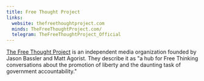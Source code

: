 ```yaml
---
title: Free Thought Project
links:
  website: thefreethoughtproject.com
  minds: TheFreeThoughtProject.com/
  telegram: TheFreeThoughtProject_Official
---
```


[The Free Thought Project](https://thefreethoughtproject.com/about-us/) is an
independent media organization founded by Jason Bassler and Matt Agorist. They
describe it as "a hub for Free Thinking conversations about the promotion of
liberty and the daunting task of government accountability."
